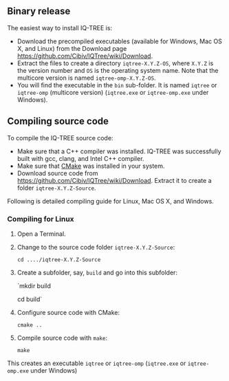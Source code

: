 ## Binary release
The easiest way to install IQ-TREE is: 
* Download the precompiled executables (available for Windows, Mac OS X, and Linux) from the Download page <https://github.com/Cibiv/IQTree/wiki/Download>. 
* Extract the files to create a directory `iqtree-X.Y.Z-OS`, where `X.Y.Z` is the version number and `OS` is the operating system name. Note that the multicore version is named `iqtree-omp-X.Y.Z-OS`.
* You will find the executable in the `bin` sub-folder. It is named `iqtree` or `iqtree-omp` (multicore version) (`iqtree.exe` or `iqtree-omp.exe` under Windows). 

## Compiling source code

To compile the IQ-TREE source code: 
* Make sure that a C++ compiler was installed. IQ-TREE was successfully built with gcc, clang, and Intel C++ compiler. 
* Make sure that [CMake](http://www.cmake.org) was installed in your system. 
* Download source code from <https://github.com/Cibiv/IQTree/wiki/Download>. Extract it to create a folder `iqtree-X.Y.Z-Source`.

Following is detailed compiling guide for Linux, Mac OS X, and Windows.

### Compiling for Linux
1. Open a Terminal.
2. Change to the source code folder `iqtree-X.Y.Z-Source`:

    `cd ..../iqtree-X.Y.Z-Source`

3. Create a subfolder, say, `build` and go into this subfolder:

      `mkdir build

      cd build`

4. Configure source code with CMake:

    `cmake ..`

5. Compile source code with `make`:

    `make`

This creates an executable `iqtree` or `iqtree-omp` (`iqtree.exe` or `iqtree-omp.exe` under Windows)
